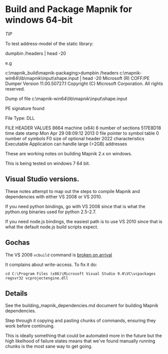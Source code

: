 # Build and Package Mapnik for windows 64-bit


*TIP* 

To test address-model of the static library:

dumpbin /headers | head -20 

e.g 

c:\mapnik_build\mapnik-packaging>dumpbin /headers c:\mapnik-win64\lib\mapnik\input\shape.input | head -20
Microsoft (R) COFF/PE Dumper Version 11.00.50727.1
Copyright (C) Microsoft Corporation.  All rights reserved.

Dump of file c:\mapnik-win64\lib\mapnik\input\shape.input

PE signature found

File Type: DLL

FILE HEADER VALUES
            8664 machine (x64)
               6 number of sections
        517E8D18 time date stamp Mon Apr 29 08:09:12 2013
               0 file pointer to symbol table
               0 number of symbols
              F0 size of optional header
            2022 characteristics
                   Executable
                   Application can handle large (>2GB) addresses



These are working notes on building Mapnik 2.x on windows.

This is being tested on windows 7 64 bit.

## Visual Studio versions.

These notes attempt to map out the steps to compile
Mapnik and dependencies with either VS 2008 or VS 2010.

If you need python bindings, go with VS 2008 since that is what
the python.org binaries used for python 2.5-2.7.

If you need node.js bindings, the easiest path is to use VS 2010
since that is what the default node.js build scripts expect.

## Gochas
  
The VS 2008 `vcbuild` command is [broken on arrival](http://blogs.msdn.com/b/windowssdk/archive/2007/09/06/sdk-workaround.aspx)

It complains about write-access. To fix it do:

    cd C:\Program Files (x86)\Microsoft Visual Studio 9.0\VC\vcpackages
    regsvr32 vcprojectengine.dll

## Details

See the building_mapnik_dependencies.md document for building Mapnik dependencies.

Step through it copying and pasting chunks of commands, ensuring they work before
continuing.

This is ideally something that could be automated more in the future but the high
likelhood of failure states means that we've found manually running chunks is the
most sane way to get going.
